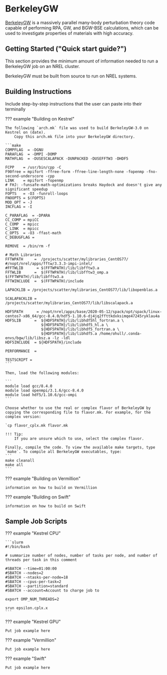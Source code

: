 # BerkeleyGW

[BerkeleyGW](https://www.berkeleygw.org) is a massively parallel many-body perturbation theory code capable of performing RPA, GW, and BGW-BSE calculations, which can be used to investigate properties of materials with high accuracy.

## Getting Started ("Quick start guide?")

This section provides the minimum amount of information needed to run a BerkeleyGW job on an NREL cluster.

BerkeleyGW must be built from source to run on NREL systems.

## Building Instructions

Include step-by-step instructions that the user can paste into their terminally

??? example "Building on Kestrel"

	The following `arch.mk` file was used to build BerkeleyGW-3.0 on Kestrel on (date).
        Copy this arch.mk file into your BerkeleyGW directory.
	
	```make
	COMPFLAG  = -DGNU
	PARAFLAG  = -DMPI -DOMP
	MATHFLAG  = -DUSESCALAPACK -DUNPACKED -DUSEFFTW3 -DHDF5
	
	FCPP    = /usr/bin/cpp -C
	F90free = mpifort -ffree-form -ffree-line-length-none -fopenmp -fno-second-underscore -cpp
	LINK    = mpifort -fopenmp
	# FHJ: -funsafe-math-optimizations breaks Haydock and doesn't give any significant speedup
	FOPTS   = -O3 -funroll-loops 
	FNOOPTS = $(FOPTS)
	MOD_OPT = -J  
	INCFLAG = -I
	
	C_PARAFLAG  = -DPARA
	CC_COMP = mpiCC
	C_COMP  = mpicc
	C_LINK  = mpicc
	C_OPTS  = -O3 -ffast-math
	C_DEBUGFLAG = 
	
	REMOVE  = /bin/rm -f
	
	# Math Libraries                                                                                                                                                                                            
	FFTWPATH     =  /projects/scatter/mylibraries_CentOS77/
	#/nopt/nrel/apps/fftw/3.3.3-impi-intel/
	#FFTWLIB      = $(FFTWPATH)/lib/libfftw3.a
	FFTWLIB      =  $(FFTWPATH)/lib/libfftw3_omp.a $(FFTWPATH)/lib/libfftw3.a
	FFTWINCLUDE  =  $(FFTWPATH)/include
	
	LAPACKLIB = /projects/scatter/mylibraries_CentOS77/lib/libopenblas.a
	
	SCALAPACKLIB = /projects/scatter/mylibraries_CentOS77/lib/libscalapack.a
	
	HDF5PATH      = /nopt/nrel/apps/base/2020-05-12/spack/opt/spack/linux-centos7-x86_64/gcc-8.4.0/hdf5-1.10.6-dj4jq2ffttkdxksimqe47245ryklau4a
	HDF5LIB      =  ${HDF5PATH}/lib/libhdf5hl_fortran.a \
	                ${HDF5PATH}/lib/libhdf5_hl.a \
	                ${HDF5PATH}/lib/libhdf5_fortran.a \
	                ${HDF5PATH}/lib/libhdf5.a /home/ohull/.conda-envs/bgw/lib/libsz.a -lz -ldl
	HDF5INCLUDE  = ${HDF5PATH}/include

	PERFORMANCE  =

	TESTSCRIPT = 
	```

	Then, load the following modules:

	```
	module load gcc/8.4.0
	module load openmpi/3.1.6/gcc-8.4.0
	module load hdf5/1.10.6/gcc-ompi
	```

	Choose whether to use the real or complex flavor of BerkeleyGW by copying the corresponding file to flavor.mk. For example, for the complex version:

	`cp flavor_cplx.mk flavor.mk

	!!! Tip:
		If you are unsure which to use, select the complex flavor.

	Finally, compile the code. To view the available make targets, type `make`. To compile all BerkeleyGW executables, type:
	```
	make cleanall
	make all
	```


??? example "Building on Vermillion"

	information on how to build on Vermillion

??? example "Building on Swift"

	information on how to build on Swift

## Sample Job Scripts

??? example "Kestrel CPU"

	```slurm
	#!/bin/bash

	# summarize number of nodes, number of tasks per node, and number of threads per task in this comment 

	#SBATCH --time=01:00:00
	#SBATCH --nodes=2
	#SBATCH --ntasks-per-node=18
	#SBATCH --cpus-per-task=2
	#SBATCH --partition=standard
	#SBATCH --account=Account to charge job to 

	export OMP_NUM_THREADS=2

	srun epsilon.cplx.x
	```
		
??? example "Kestrel GPU"

	Put job example here

??? example "Vermillion"

	Put job example here

??? example "Swift"

	Put job example here

